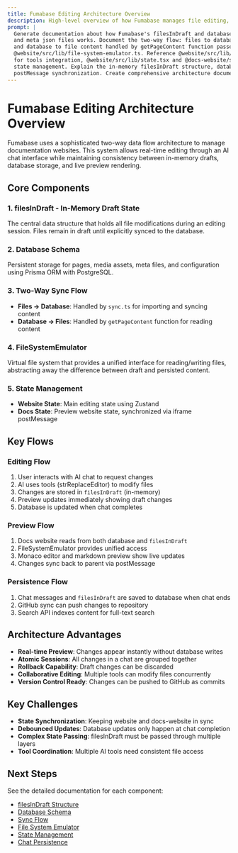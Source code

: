 ```yaml
---
title: Fumabase Editing Architecture Overview
description: High-level overview of how Fumabase manages file editing, state management, and database synchronization
prompt: |
  Generate documentation about how Fumabase's filesInDraft and database schema for pages, media assets
  and meta json files works. Document the two-way flow: files to database handled by @website/src/lib/sync.ts
  and database to file content handled by getPageContent function passed to FileSystemEmulator in
  @website/src/lib/file-system-emulator.ts. Reference @website/src/lib/spiceflow-generate-message.tsx
  for tools integration, @website/src/lib/state.tsx and @docs-website/src/lib/docs-state.tsx for
  state management. Explain the in-memory filesInDraft structure, database persistence, and iframe
  postMessage synchronization. Create comprehensive architecture documentation with multiple markdown files.
---
```


# Fumabase Editing Architecture Overview

Fumabase uses a sophisticated two-way data flow architecture to manage documentation websites. This system allows real-time editing through an AI chat interface while maintaining consistency between in-memory drafts, database storage, and live preview rendering.

## Core Components

### 1. **filesInDraft** - In-Memory Draft State
The central data structure that holds all file modifications during an editing session. Files remain in draft until explicitly synced to the database.

### 2. **Database Schema**
Persistent storage for pages, media assets, meta files, and configuration using Prisma ORM with PostgreSQL.

### 3. **Two-Way Sync Flow**
- **Files → Database**: Handled by `sync.ts` for importing and syncing content
- **Database → Files**: Handled by `getPageContent` function for reading content

### 4. **FileSystemEmulator**
Virtual file system that provides a unified interface for reading/writing files, abstracting away the difference between draft and persisted content.

### 5. **State Management**
- **Website State**: Main editing state using Zustand
- **Docs State**: Preview website state, synchronized via iframe postMessage

## Key Flows

### Editing Flow
1. User interacts with AI chat to request changes
2. AI uses tools (strReplaceEditor) to modify files
3. Changes are stored in `filesInDraft` (in-memory)
4. Preview updates immediately showing draft changes
5. Database is updated when chat completes

### Preview Flow
1. Docs website reads from both database and `filesInDraft`
2. FileSystemEmulator provides unified access
3. Monaco editor and markdown preview show live updates
4. Changes sync back to parent via postMessage

### Persistence Flow
1. Chat messages and `filesInDraft` are saved to database when chat ends
2. GitHub sync can push changes to repository
3. Search API indexes content for full-text search

## Architecture Advantages

- **Real-time Preview**: Changes appear instantly without database writes
- **Atomic Sessions**: All changes in a chat are grouped together
- **Rollback Capability**: Draft changes can be discarded
- **Collaborative Editing**: Multiple tools can modify files concurrently
- **Version Control Ready**: Changes can be pushed to GitHub as commits

## Key Challenges

- **State Synchronization**: Keeping website and docs-website in sync
- **Debounced Updates**: Database updates only happen at chat completion
- **Complex State Passing**: filesInDraft must be passed through multiple layers
- **Tool Coordination**: Multiple AI tools need consistent file access

## Next Steps

See the detailed documentation for each component:
- [filesInDraft Structure](./files-in-draft.md)
- [Database Schema](./database-schema.md)
- [Sync Flow](./sync-flow.md)
- [File System Emulator](./file-system-emulator.md)
- [State Management](./state-management.md)
- [Chat Persistence](./chat-persistence.md)